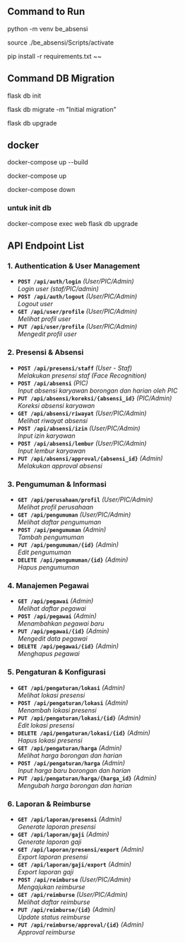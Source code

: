 ## Command to Run 

python -m venv be_absensi

source ./be_absensi/Scripts/activate

pip install -r requirements.txt
~~
## Command DB Migration

flask db init

flask db migrate -m "Initial migration"

flask db upgrade

## docker
docker-compose up --build

docker-compose up

docker-compose down

### untuk init db
docker-compose exec web flask db upgrade

## API Endpoint List

### **1. Authentication & User Management**
- **`POST /api/auth/login`** *(User/PIC/Admin)*  
  *Login user (staf/PIC/admin)*
- **`POST /api/auth/logout`** *(User/PIC/Admin)*  
  *Logout user*
- **`GET /api/user/profile`** *(User/PIC/Admin)*  
  *Melihat profil user*
- **`PUT /api/user/profile`** *(User/PIC/Admin)*  
  *Mengedit profil user*

### **2. Presensi & Absensi**
- **`POST /api/presensi/staff`** *(User - Staf)*  
  *Melakukan presensi staf (Face Recognition)*
- **`POST /api/absensi`** *(PIC)*  
  *Input absensi karyawan borongan dan harian oleh PIC*
- **`PUT /api/absensi/koreksi/{absensi_id}`** *(PIC/Admin)*  
  *Koreksi absensi karyawan*
- **`GET /api/absensi/riwayat`** *(User/PIC/Admin)*  
  *Melihat riwayat absensi*
- **`POST /api/absensi/izin`** *(User/PIC/Admin)*  
  *Input izin karyawan*
- **`POST /api/absensi/lembur`** *(User/PIC/Admin)*  
  *Input lembur karyawan*
- **`PUT /api/absensi/approval/{absensi_id}`** *(Admin)*  
  *Melakukan approval absensi*

### **3. Pengumuman & Informasi**
- **`GET /api/perusahaan/profil`** *(User/PIC/Admin)*  
  *Melihat profil perusahaan*
- **`GET /api/pengumuman`** *(User/PIC/Admin)*  
  *Melihat daftar pengumuman*
- **`POST /api/pengumuman`** *(Admin)*  
  *Tambah pengumuman*
- **`PUT /api/pengumuman/{id}`** *(Admin)*  
  *Edit pengumuman*
- **`DELETE /api/pengumuman/{id}`** *(Admin)*  
  *Hapus pengumuman*

### **4. Manajemen Pegawai**
- **`GET /api/pegawai`** *(Admin)*  
  *Melihat daftar pegawai*
- **`POST /api/pegawai`** *(Admin)*  
  *Menambahkan pegawai baru*
- **`PUT /api/pegawai/{id}`** *(Admin)*  
  *Mengedit data pegawai*
- **`DELETE /api/pegawai/{id}`** *(Admin)*  
  *Menghapus pegawai*

### **5. Pengaturan & Konfigurasi**
- **`GET /api/pengaturan/lokasi`** *(Admin)*  
  *Melihat lokasi presensi*
- **`POST /api/pengaturan/lokasi`** *(Admin)*  
  *Menambah lokasi presensi*
- **`PUT /api/pengaturan/lokasi/{id}`** *(Admin)*  
  *Edit lokasi presensi*
- **`DELETE /api/pengaturan/lokasi/{id}`** *(Admin)*  
  *Hapus lokasi presensi*
- **`GET /api/pengaturan/harga`** *(Admin)*  
  *Melihat harga borongan dan harian*
- **`POST /api/pengaturan/harga`** *(Admin)*  
  *Input harga baru borongan dan harian*
- **`PUT /api/pengaturan/harga/{harga_id}`** *(Admin)*  
  *Mengubah harga borongan dan harian*

### **6. Laporan & Reimburse**
- **`GET /api/laporan/presensi`** *(Admin)*  
  *Generate laporan presensi*
- **`GET /api/laporan/gaji`** *(Admin)*  
  *Generate laporan gaji*
- **`GET /api/laporan/presensi/export`** *(Admin)*  
  *Export laporan presensi*
- **`GET /api/laporan/gaji/export`** *(Admin)*  
  *Export laporan gaji*
- **`POST /api/reimburse`** *(User/PIC/Admin)*  
  *Mengajukan reimburse*
- **`GET /api/reimburse`** *(User/PIC/Admin)*  
  *Melihat daftar reimburse*
- **`PUT /api/reimburse/{id}`** *(Admin)*  
  *Update status reimburse*
- **`PUT /api/reimburse/approval/{id}`** *(Admin)*  
  *Approval reimburse*





